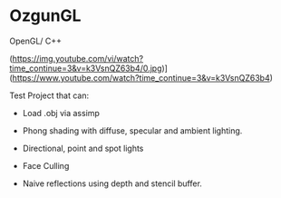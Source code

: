 # OzgunGL
OpenGL/ C++


(https://img.youtube.com/vi/watch?time_continue=3&v=k3VsnQZ63b4/0.jpg)](https://www.youtube.com/watch?time_continue=3&v=k3VsnQZ63b4)


Test Project that can:

- Load .obj via assimp

- Phong shading with diffuse, specular and ambient lighting.

- Directional, point and spot lights

- Face Culling

- Naive reflections using depth and stencil buffer.
